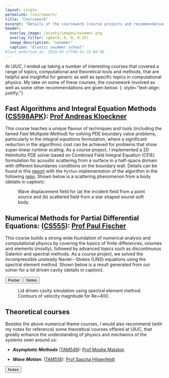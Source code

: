 ```yaml
---
layout: single
permalink: /coursework/
title: "Coursework"
excerpt: "Details of the coursework (course projects and recommendations) related to my research interests"
header:
  overlay_image: /assets/images/swimmer.png
  overlay_filter: rgba(0, 0, 0, 0.25)
  image_description: "swimmer"
  caption: "Elastic swimmer school"
#last_modified_at: 2018-05-17T08:41:35-04:00
---
```


At UIUC, I ended up taking a number of interesting courses that covered a range of topics,
computational and theoretical tools and methods, that are helpful and insightful for
generic as well as specific topics in computational physics. My take
on some of these courses, the coursework involved as well as some other recommendations are
given below:
{: style="text-align: justify;"}

## Fast Algorithms and Integral Equation Methods ([CS598APK](https://relate.cs.illinois.edu/course/cs598apk-f19/)): [Prof Andreas Kloeckner](https://andreask.cs.illinois.edu/aboutme/)

This course teaches a unique flavour of techniques and tools (including the famed *Fast
Multipole Method*) for solving PDE boundary value problems, particularly in the *integral
equations* formulation, where a significant reduction in the algorithmic cost can be
achieved for problems that show super-linear runtime scaling. As a course project, I
implemented a 2D Helmholtz PDE solver based on Combined Field Integral Equation
(CFIE) formulation for acoustic scattering from a surface in a half-space domain with
different boundaries conditions on the boundary wall. Details can be found in this
[report](/assets/paps/cs598rep.pdf) with the `Python` implementation of the algorithm
in the following [repo](https://github.com/bhosale2/2d_helmholtz_solver_CFIE).
Shown below is a scattering phenomenon from a body (details in caption):

<figure class="align-center">
  <img src="{{site.url}}{{site.baseurl}}/assets/images/apk_project.png" alt="">
  <figcaption>Wave displacement field for (a) the incident field from a point source and (b) scattered field from a star shaped sound-soft body.</figcaption>
</figure>

## Numerical Methods for Partial Differential Equations: ([CS555](https://relate.cs.illinois.edu/course/cs555-s19/)): [Prof Paul Fischer](http://fischerp.cs.illinois.edu/)

This course builds a strong wide foundation of numerical analysis and computational
physics by covering the basics of finite differences, volumes and elements (mostly),
followed by advanced topics such as discontinuous Galerkin and spectral methods. As a course
project, we solved the incompressible unsteady Navier--Stokes (UNS) equations using the
spectral element method. Shown below is a result generated from our solver for a lid
driven cavity (details in caption).

<button onclick="/assets/paps/cs555_poster.pdf" class="btn btn-info">Poster</button>
<button onclick="https://drive.google.com/file/d/14qgRxqOVArN_cDVdZ7Fpx0r6mWgg22rD/view?usp=sharing" class="btn btn-info">Notes</button>

<figure class="align-center">
  <img src="{{site.url}}{{site.baseurl}}/assets/images/ldc.png" alt="">
  <figcaption>Lid driven cavity simulation using spectral element method: Contours of velocity magnitude for Re=400.</figcaption>
</figure>

## Theoretical courses

Besides the above numerical theme courses, I would also recommend (with my notes for reference) 
some theoretical courses offered at UIUC, that greatly enhance the understanding of physics
and mechanics of the systems seen around us:

- ***Asymptotic Methods*** ([TAM549](https://mechanical.illinois.edu/courses/profile/TAM549)):
[Prof Moshe Matalon](https://mechanical.illinois.edu/directory/profile/matalon)

- ***Wave Motion***: ([TAM518](https://mechanical.illinois.edu/courses/profile/TAM518)):
[Prof Sascha Hilgenfeldt](https://mechanical.illinois.edu/directory/faculty/sascha)

<button onclick="https://drive.google.com/file/d/1uRSo8UAPgLmO41X_x39maCNKUI0-WOkg/view?usp=sharing" class="btn btn-info">Notes</button>
